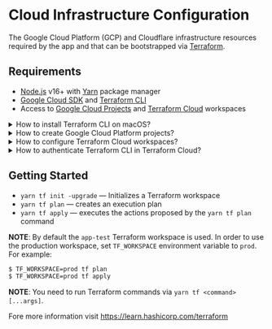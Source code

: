 # Cloud Infrastructure Configuration

The Google Cloud Platform (GCP) and Cloudflare infrastructure resources required
by the app and that can be bootstrapped via [Terraform](https://www.terraform.io/).

## Requirements

- [Node.js](https://nodejs.org/en/) v16+ with [Yarn](https://yarnpkg.com/) package manager
- [Google Cloud SDK](https://cloud.google.com/sdk/docs/install) and [Terraform CLI](https://learn.hashicorp.com/tutorials/terraform/install-cli)
- Access to [Google Cloud Projects](https://cloud.google.com/resource-manager/docs/creating-managing-projects) and [Terraform Cloud](https://cloud.hashicorp.com/products/terraform) workspaces

<details>
  <summary>How to install Terraform CLI on macOS?</summary><br>

```bash
$ brew tap hashicorp/tap
$ brew install hashicorp/tap/terraform
$ brew update
$ brew upgrade hashicorp/tap/terraform
$ yarn tf -version
```

</details>

<details>
  <summary>How to create Google Cloud Platform projects?</summary><br>

Simply navigate to [Google Cloud Resource Manager](https://console.cloud.google.com/cloud-resource-manager)
and create two GCP projects for both `test` (QA) and `prod` (production)
environments, e.g. "example" and "example-test".

Fore more information visit https://cloud.google.com/resource-manager/docs/creating-managing-projects<br>

</details>

<details>
  <summary>How to configure Terraform Cloud workspaces?</summary><br>

1. Sign in to [Terraform Cloud](https://cloud.hashicorp.com/products/terraform) dashboard.
2. Create or join an organization.
3. Create two workspaces — `app-test` and `app-prod` for test/QA and production environments.
4. In each of these workspaces create an environment variable called `GOOGLE_CREDENTIALS` with the value containing JSON key of a GCP [service account](https://cloud.google.com/iam/docs/service-accounts). Note, this GCP service account needs to have `Owner` or `Editor` + `Service Usage Admin` roles.

For more information visit https://registry.terraform.io/providers/hashicorp/google/latest/docs/guides/provider_reference<br>

</details>

<details>
  <summary>How to authenticate Terraform CLI in Terraform Cloud?</summary><br>

1. Create a personal or team [API Token](https://learn.hashicorp.com/tutorials/terraform/cloud-login) via [Terraform Cloud](https://app.terraform.io/app/) dashboard → [Settings](https://app.terraform.io/app/settings/tokens).
2. Save API token to the `.terraformrc` file in root of the project:

```
credentials "app.terraform.io" {
  token = "xxxxxx.atlasv1.zzzzzzzzzzzzz"
}
```

**NOTE**: This would allow to using different Terraform credentials per software project if you want to.<br>

</details>

## Getting Started

- `yarn tf init -upgrade` — Initializes a Terraform workspace
- `yarn tf plan` — creates an execution plan
- `yarn tf apply` — executes the actions proposed by the `yarn tf plan` command

**NOTE**: By default the `app-test` Terraform workspace is used. In order to use
the production workspace, set `TF_WORKSPACE` environment variable to `prod`. For
example:

```bash
$ TF_WORKSPACE=prod tf plan
$ TF_WORKSPACE=prod tf apply
```

**NOTE**: You need to run Terraform commands via `yarn tf <command> [...args]`.

Fore more information visit https://learn.hashicorp.com/terraform
